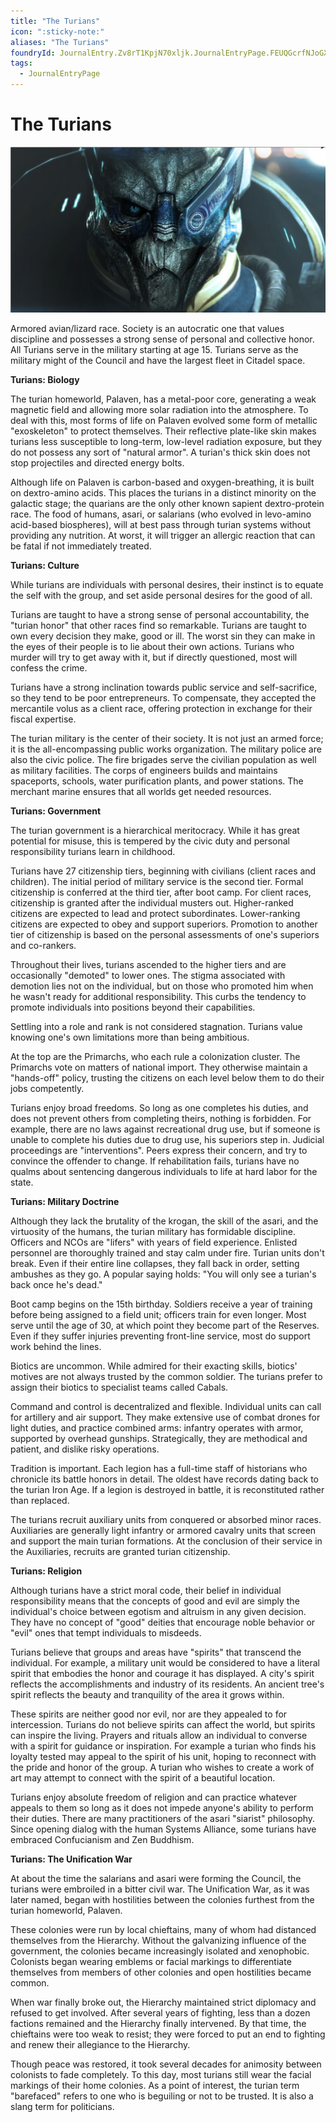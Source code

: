 ```yaml
---
title: "The Turians"
icon: ":sticky-note:"
aliases: "The Turians"
foundryId: JournalEntry.Zv8rT1KpjN70xljk.JournalEntryPage.FEUQGcrfNJoGXzxO
tags:
  - JournalEntryPage
---
```


# The Turians
![The Turians](/src/assets/media/turians.png)

Armored avian/lizard race. Society is an autocratic one that values discipline and possesses a strong sense of personal and collective honor. All Turians serve in the military starting at age 15. Turians serve as the military might of the Council and have the largest fleet in Citadel space.

**Turians: Biology**

The turian homeworld, Palaven, has a metal-poor core, generating a weak magnetic field and allowing more solar radiation into the atmosphere. To deal with this, most forms of life on Palaven evolved some form of metallic "exoskeleton" to protect themselves. Their reflective plate-like skin makes turians less susceptible to long-term, low-level radiation exposure, but they do not possess any sort of "natural armor". A turian's thick skin does not stop projectiles and directed energy bolts.

Although life on Palaven is carbon-based and oxygen-breathing, it is built on dextro-amino acids. This places the turians in a distinct minority on the galactic stage; the quarians are the only other known sapient dextro-protein race. The food of humans, asari, or salarians (who evolved in levo-amino acid-based biospheres), will at best pass through turian systems without providing any nutrition. At worst, it will trigger an allergic reaction that can be fatal if not immediately treated.

**Turians: Culture**

While turians are individuals with personal desires, their instinct is to equate the self with the group, and set aside personal desires for the good of all.

Turians are taught to have a strong sense of personal accountability, the "turian honor" that other races find so remarkable. Turians are taught to own every decision they make, good or ill. The worst sin they can make in the eyes of their people is to lie about their own actions. Turians who murder will try to get away with it, but if directly questioned, most will confess the crime.

Turians have a strong inclination towards public service and self-sacrifice, so they tend to be poor entrepreneurs. To compensate, they accepted the mercantile volus as a client race, offering protection in exchange for their fiscal expertise.

The turian military is the center of their society. It is not just an armed force; it is the all-encompassing public works organization. The military police are also the civic police. The fire brigades serve the civilian population as well as military facilities. The corps of engineers builds and maintains spaceports, schools, water purification plants, and power stations. The merchant marine ensures that all worlds get needed resources.

**Turians: Government**

The turian government is a hierarchical meritocracy. While it has great potential for misuse, this is tempered by the civic duty and personal responsibility turians learn in childhood.

Turians have 27 citizenship tiers, beginning with civilians (client races and children). The initial period of military service is the second tier. Formal citizenship is conferred at the third tier, after boot camp. For client races, citizenship is granted after the individual musters out. Higher-ranked citizens are expected to lead and protect subordinates. Lower-ranking citizens are expected to obey and support superiors. Promotion to another tier of citizenship is based on the personal assessments of one's superiors and co-rankers.

Throughout their lives, turians ascended to the higher tiers and are occasionally "demoted" to lower ones. The stigma associated with demotion lies not on the individual, but on those who promoted him when he wasn't ready for additional responsibility. This curbs the tendency to promote individuals into positions beyond their capabilities.

Settling into a role and rank is not considered stagnation. Turians value knowing one's own limitations more than being ambitious.

At the top are the Primarchs, who each rule a colonization cluster. The Primarchs vote on matters of national import. They otherwise maintain a "hands-off" policy, trusting the citizens on each level below them to do their jobs competently.

Turians enjoy broad freedoms. So long as one completes his duties, and does not prevent others from completing theirs, nothing is forbidden. For example, there are no laws against recreational drug use, but if someone is unable to complete his duties due to drug use, his superiors step in. Judicial proceedings are "interventions". Peers express their concern, and try to convince the offender to change. If rehabilitation fails, turians have no qualms about sentencing dangerous individuals to life at hard labor for the state.

**Turians: Military Doctrine**

Although they lack the brutality of the krogan, the skill of the asari, and the virtuosity of the humans, the turian military has formidable discipline. Officers and NCOs are "lifers" with years of field experience. Enlisted personnel are thoroughly trained and stay calm under fire. Turian units don't break. Even if their entire line collapses, they fall back in order, setting ambushes as they go. A popular saying holds: "You will only see a turian's back once he's dead."

Boot camp begins on the 15th birthday. Soldiers receive a year of training before being assigned to a field unit; officers train for even longer. Most serve until the age of 30, at which point they become part of the Reserves. Even if they suffer injuries preventing front-line service, most do support work behind the lines.

Biotics are uncommon. While admired for their exacting skills, biotics' motives are not always trusted by the common soldier. The turians prefer to assign their biotics to specialist teams called Cabals.

Command and control is decentralized and flexible. Individual units can call for artillery and air support. They make extensive use of combat drones for light duties, and practice combined arms: infantry operates with armor, supported by overhead gunships. Strategically, they are methodical and patient, and dislike risky operations.

Tradition is important. Each legion has a full-time staff of historians who chronicle its battle honors in detail. The oldest have records dating back to the turian Iron Age. If a legion is destroyed in battle, it is reconstituted rather than replaced.

The turians recruit auxiliary units from conquered or absorbed minor races. Auxiliaries are generally light infantry or armored cavalry units that screen and support the main turian formations. At the conclusion of their service in the Auxiliaries, recruits are granted turian citizenship.

**Turians: Religion**

Although turians have a strict moral code, their belief in individual responsibility means that the concepts of good and evil are simply the individual's choice between egotism and altruism in any given decision. They have no concept of "good" deities that encourage noble behavior or "evil" ones that tempt individuals to misdeeds.

Turians believe that groups and areas have "spirits" that transcend the individual. For example, a military unit would be considered to have a literal spirit that embodies the honor and courage it has displayed. A city's spirit reflects the accomplishments and industry of its residents. An ancient tree's spirit reflects the beauty and tranquility of the area it grows within.

These spirits are neither good nor evil, nor are they appealed to for intercession. Turians do not believe spirits can affect the world, but spirits can inspire the living. Prayers and rituals allow an individual to converse with a spirit for guidance or inspiration. For example a turian who finds his loyalty tested may appeal to the spirit of his unit, hoping to reconnect with the pride and honor of the group. A turian who wishes to create a work of art may attempt to connect with the spirit of a beautiful location.

Turians enjoy absolute freedom of religion and can practice whatever appeals to them so long as it does not impede anyone's ability to perform their duties. There are many practitioners of the asari "siarist" philosophy. Since opening dialog with the human Systems Alliance, some turians have embraced Confucianism and Zen Buddhism.

**Turians: The Unification War**

At about the time the salarians and asari were forming the Council, the turians were embroiled in a bitter civil war. The Unification War, as it was later named, began with hostilities between the colonies furthest from the turian homeworld, Palaven.

These colonies were run by local chieftains, many of whom had distanced themselves from the Hierarchy. Without the galvanizing influence of the government, the colonies became increasingly isolated and xenophobic. Colonists began wearing emblems or facial markings to differentiate themselves from members of other colonies and open hostilities became common.

When war finally broke out, the Hierarchy maintained strict diplomacy and refused to get involved. After several years of fighting, less than a dozen factions remained and the Hierarchy finally intervened. By that time, the chieftains were too weak to resist; they were forced to put an end to fighting and renew their allegiance to the Hierarchy.

Though peace was restored, it took several decades for animosity between colonists to fade completely. To this day, most turians still wear the facial markings of their home colonies. As a point of interest, the turian term "barefaced" refers to one who is beguiling or not to be trusted. It is also a slang term for politicians.